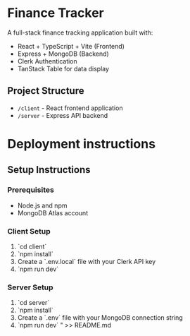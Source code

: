 # Finance Tracker

A full-stack finance tracking application built with:
- React + TypeScript + Vite (Frontend)
- Express + MongoDB (Backend)
- Clerk Authentication
- TanStack Table for data display

## Project Structure
- `/client` - React frontend application
- `/server` - Express API backend


# Deployment instructions
## Setup Instructions

### Prerequisites
- Node.js and npm
- MongoDB Atlas account

### Client Setup
1. \`cd client\`
2. \`npm install\`
3. Create a \`.env.local\` file with your Clerk API key
4. \`npm run dev\`

### Server Setup
1. \`cd server\`
2. \`npm install\`
3. Create a \`.env\` file with your MongoDB connection string
4. \`npm run dev\`
" >> README.md
